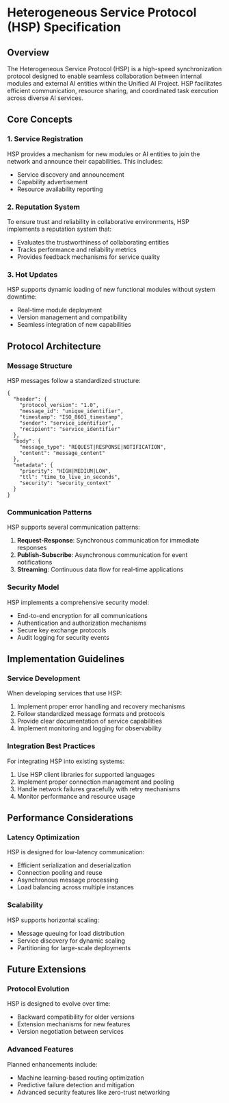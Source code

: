 # Heterogeneous Service Protocol (HSP) Specification

## Overview

The Heterogeneous Service Protocol (HSP) is a high-speed synchronization protocol designed to enable seamless collaboration between internal modules and external AI entities within the Unified AI Project. HSP facilitates efficient communication, resource sharing, and coordinated task execution across diverse AI services.

## Core Concepts

### 1. Service Registration
HSP provides a mechanism for new modules or AI entities to join the network and announce their capabilities. This includes:
- Service discovery and announcement
- Capability advertisement
- Resource availability reporting

### 2. Reputation System
To ensure trust and reliability in collaborative environments, HSP implements a reputation system that:
- Evaluates the trustworthiness of collaborating entities
- Tracks performance and reliability metrics
- Provides feedback mechanisms for service quality

### 3. Hot Updates
HSP supports dynamic loading of new functional modules without system downtime:
- Real-time module deployment
- Version management and compatibility
- Seamless integration of new capabilities

## Protocol Architecture

### Message Structure
HSP messages follow a standardized structure:
```
{
  "header": {
    "protocol_version": "1.0",
    "message_id": "unique_identifier",
    "timestamp": "ISO_8601_timestamp",
    "sender": "service_identifier",
    "recipient": "service_identifier"
  },
  "body": {
    "message_type": "REQUEST|RESPONSE|NOTIFICATION",
    "content": "message_content"
  },
  "metadata": {
    "priority": "HIGH|MEDIUM|LOW",
    "ttl": "time_to_live_in_seconds",
    "security": "security_context"
  }
}
```

### Communication Patterns
HSP supports several communication patterns:
1. **Request-Response**: Synchronous communication for immediate responses
2. **Publish-Subscribe**: Asynchronous communication for event notifications
3. **Streaming**: Continuous data flow for real-time applications

### Security Model
HSP implements a comprehensive security model:
- End-to-end encryption for all communications
- Authentication and authorization mechanisms
- Secure key exchange protocols
- Audit logging for security events

## Implementation Guidelines

### Service Development
When developing services that use HSP:
1. Implement proper error handling and recovery mechanisms
2. Follow standardized message formats and protocols
3. Provide clear documentation of service capabilities
4. Implement monitoring and logging for observability

### Integration Best Practices
For integrating HSP into existing systems:
1. Use HSP client libraries for supported languages
2. Implement proper connection management and pooling
3. Handle network failures gracefully with retry mechanisms
4. Monitor performance and resource usage

## Performance Considerations

### Latency Optimization
HSP is designed for low-latency communication:
- Efficient serialization and deserialization
- Connection pooling and reuse
- Asynchronous message processing
- Load balancing across multiple instances

### Scalability
HSP supports horizontal scaling:
- Message queuing for load distribution
- Service discovery for dynamic scaling
- Partitioning for large-scale deployments

## Future Extensions

### Protocol Evolution
HSP is designed to evolve over time:
- Backward compatibility for older versions
- Extension mechanisms for new features
- Version negotiation between services

### Advanced Features
Planned enhancements include:
- Machine learning-based routing optimization
- Predictive failure detection and mitigation
- Advanced security features like zero-trust networking